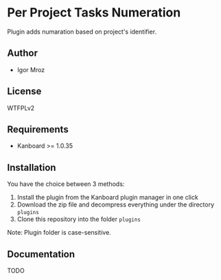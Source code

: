 Per Project Tasks Numeration
==============================

Plugin adds numaration based on project's identifier.

Author
------

- Igor Mroz


License
-------

WTFPLv2


Requirements
------------

- Kanboard >= 1.0.35


Installation
------------

You have the choice between 3 methods:

1. Install the plugin from the Kanboard plugin manager in one click
2. Download the zip file and decompress everything under the directory `plugins`
3. Clone this repository into the folder `plugins`

Note: Plugin folder is case-sensitive.


Documentation
-------------

TODO